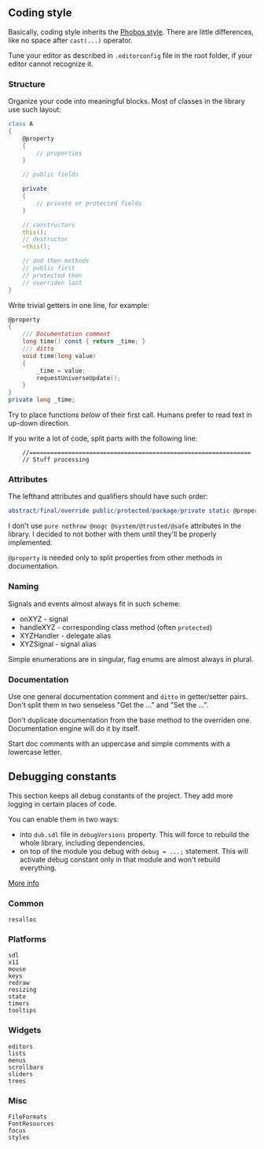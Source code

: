 ## Coding style

Basically, coding style inherits the [Phobos style](https://dlang.org/dstyle.html).
There are little differences, like no space after `cast(...)` operator.

Tune your editor as described in `.editorconfig` file in the root folder, if your editor cannot recognize it.

### Structure

Organize your code into meaningful blocks. Most of classes in the library use such layout:
```D
class A
{
    @property
    {
        // properties
    }

    // public fields

    private
    {
        // private or protected fields
    }

    // constructors
    this();
    // destructor
    ~this();

    // and then methods
    // public first
    // protected then
    // overriden last
}
```

Write trivial getters in one line, for example:
```D
@property
{
    /// Documentation comment
    long time() const { return _time; }
    /// ditto
    void time(long value)
    {
        _time = value;
        requestUniverseUpdate();
    }
}
private long _time;
```

Try to place functions *below* of their first call. Humans prefer to read text in up-down direction.

If you write a lot of code, split parts with the following line:

```
    //===============================================================
    // Stuff processing
```

### Attributes

The lefthand attributes and qualifiers should have such order:
```D
abstract/final/override public/protected/package/private static @property
```

I don't use `pure nothrow @nogc @system/@trusted/@safe` attributes in the library. I decided to not bother with them until they'll be properly implemented.

`@property` is needed only to split properties from other methods in documentation.

### Naming

Signals and events almost always fit in such scheme:
* onXYZ - signal
* handleXYZ - corresponding class method (often `protected`)
* XYZHandler - delegate alias
* XYZSignal - signal alias

Simple enumerations are in singular, flag enums are almost always in plural.

### Documentation

Use one general documentation comment and `ditto` in getter/setter pairs.
Don't split them in two senseless "Get the ..." and "Set the ...".

Don't duplicate documentation from the base method to the overriden one. Documentation engine will do it by itself.

Start doc comments with an uppercase and simple comments with a lowercase letter.

## Debugging constants

This section keeps all debug constants of the project.
They add more logging in certain places of code.

You can enable them in two ways:

* into `dub.sdl` file in `debugVersions` property.
This will force to rebuild the whole library, including dependencies.
* on top of the module you debug with `debug = ...;` statement.
This will activate debug constant only in that module and won't rebuild everything.

[More info](https://dlang.org/spec/version.html#debug_specification)

### Common
```
resalloc
```

### Platforms
```
sdl
x11
mouse
keys
redraw
resizing
state
timers
tooltips
```

### Widgets
```
editors
lists
menus
scrollbars
sliders
trees
```

### Misc
```
FileFormats
FontResources
focus
styles
```
